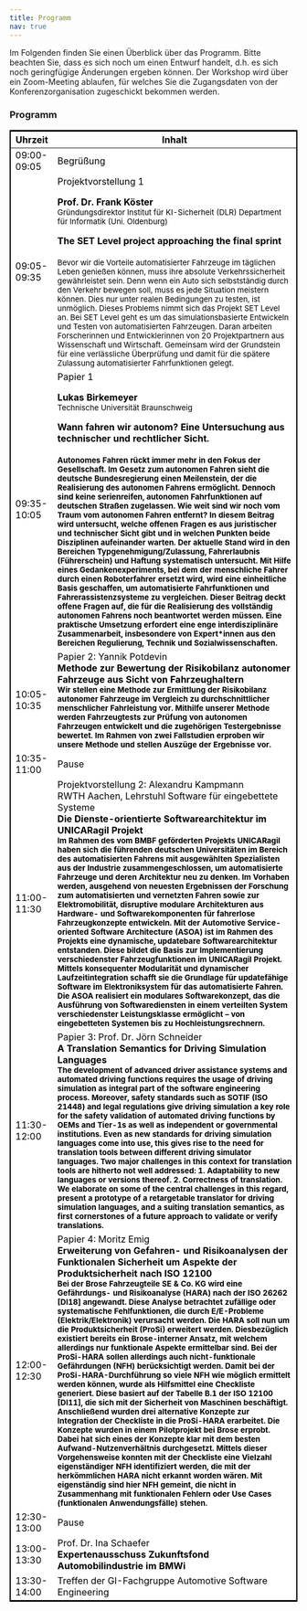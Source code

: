 ```yaml
---
title: Programm
nav: true
---
```


Im Folgenden finden Sie einen Überblick über das Programm. Bitte beachten Sie, dass es sich noch um einen Entwurf handelt, d.h. es sich noch geringfügige Änderungen ergeben können. Der Workshop wird über ein Zoom-Meeting ablaufen, für welches Sie die Zugangsdaten von der Konferenzorganisation zugeschickt bekommen werden.

### Programm

<head>
<!-- CSS Code: Place this code in the document's head (between the 'head' tags) -->
<style>
table.GeneratedTable {
  width: 100%;
  background-color: #ffffff;
  border-collapse: collapse;
  border-width: 2px;
  border-color: #000000;
  border-style: solid;
  color: #000000;
}

table.GeneratedTable td, table.GeneratedTable th {
  border-width: 2px;
  border-color: #000000;
  border-style: solid;
  padding: 3px;
}

table.GeneratedTable thead {
  background-color: #c0c0c0;
}
</style>
</head>



<!-- HTML Code: Place this code in the document's body (between the 'body' tags) where the table should appear -->
<table class="GeneratedTable">
  <thead>
    <tr>
      <th>Uhrzeit</th>
      <th>Inhalt</th>
    </tr>
  </thead>
  <tbody>
    <tr>
      <td>09:00-09:05</td>
      <td>Begrüßung</td>
    </tr>
    <tr>
      <td>09:05-09:35</td>
      <td>Projektvorstellung 1<p></p>
        <b>Prof. Dr. Frank Köster</b> <br/>
          <sup> Gründungsdirektor Institut für KI-Sicherheit (DLR)
          Department für Informatik (Uni. Oldenburg)  </sup> <p></p>
        <b>The SET Level project approaching the final sprint</b> <br/>  <br/>  
        <sup>Bevor wir die Vorteile automatisierter Fahrzeuge im täglichen Leben genießen können, muss ihre absolute Verkehrssicherheit gewährleistet sein. Denn wenn ein Auto sich selbstständig durch den Verkehr bewegen soll, muss es jede Situation meistern können. Dies nur unter realen Bedingungen zu testen, ist unmöglich. Dieses Problems nimmt sich das Projekt SET Level an. Bei SET Level geht es um das simulationsbasierte Entwickeln und Testen von automatisierten Fahrzeugen. Daran arbeiten Forscherinnen und Entwicklerinnen von 20 Projektpartnern aus Wissenschaft und Wirtschaft. Gemeinsam wird der Grundstein für eine verlässliche Überprüfung und damit für die spätere Zulassung automatisierter Fahrfunktionen gelegt.</sup>
    <tr>
      <td>09:35-10:05</td>
      <td>Papier 1 <p></p>
        <b>Lukas Birkemeyer</b> <br/>
        <sup> Technische Universität Braunschweig </sup> <p></p>
        <b>Wann fahren wir autonom? Eine Untersuchung aus technischer und rechtlicher Sicht.<b> <br/> <br/>
        <sup>Autonomes Fahren rückt immer mehr in den Fokus der Gesellschaft. Im Gesetz zum autonomen Fahren sieht die deutsche Bundesregierung einen Meilenstein, der die Realisierung des autonomen Fahrens ermöglicht. Dennoch sind keine serienreifen, autonomen Fahrfunktionen auf deutschen Straßen zugelassen. Wie weit sind wir noch vom Traum vom autonomen Fahren entfernt? In diesem Beitrag wird untersucht, welche offenen Fragen es aus juristischer und technischer Sicht gibt und in welchen Punkten beide Disziplinen aufeinander warten. Der aktuelle Stand wird in den Bereichen Typgenehmigung/Zulassung, Fahrerlaubnis (Führerschein) und Haftung systematisch untersucht. Mit Hilfe eines Gedankenexperiments, bei dem der menschliche Fahrer durch einen Roboterfahrer ersetzt wird, wird eine einheitliche Basis geschaffen, um automatisierte Fahrfunktionen und Fahrerassistenzsysteme zu vergleichen. Dieser Beitrag deckt offene Fragen auf, die für die Realisierung des vollständig autonomen Fahrens noch beantwortet werden müssen. Eine praktische Umsetzung erfordert eine enge interdisziplinäre Zusammenarbeit, insbesondere von Expert*innen aus den Bereichen Regulierung, Technik und Sozialwissenschaften.  <sup>
     <tr>
      <td>10:05-10:35</td>
      <td>Papier 2: Yannik Potdevin<br/> <b>Methode zur Bewertung der Risikobilanz autonomer Fahrzeuge aus Sicht von Fahrzeughaltern<b> <br/> <sup>Wir stellen eine Methode zur Ermittlung der Risikobilanz autonomer Fahrzeuge im Vergleich zu durchschnittlicher menschlicher Fahrleistung vor. Mithilfe unserer Methode werden Fahrzeugtests zur Prüfung von autonomen Fahrzeugen entwickelt und die zugehörigen Testergebnisse bewertet. Im Rahmen von zwei Fallstudien erproben wir unsere Methode und stellen Auszüge der Ergebnisse vor.<sup>   
     <tr>
      <td>10:35-11:00</td>
      <td>Pause</td>
    </tr>
     <tr>
      <td>11:00-11:30</td>
      <td>Projektvorstellung 2: Alexandru Kampmann <br/>
        RWTH Aachen, Lehrstuhl Software für eingebettete Systeme<br/> 
      <b>Die Dienste-orientierte Softwarearchitektur im UNICARagil Projekt<b> <br/> <sup> Im Rahmen des vom BMBF geförderten Projekts UNICARagil haben sich die führenden deutschen Universitäten im Bereich des automatisierten Fahrens mit ausgewählten Spezialisten aus der Industrie zusammengeschlossen, um automatisierte Fahrzeuge und deren Architektur neu zu denken. Im Vorhaben werden, ausgehend von neuesten Ergebnissen der Forschung zum automatisierten und vernetzten Fahren sowie zur Elektromobilität, disruptive modulare Architekturen aus Hardware- und Softwarekomponenten für fahrerlose Fahrzeugkonzepte entwickeln. Mit der Automotive Service-oriented Software Architecture (ASOA) ist im Rahmen des Projekts eine dynamische, updatebare Softwarearchitektur entstanden. Diese bildet die Basis zur Implementierung verschiedenster Fahrzeugfunktionen im UNICARagil Projekt. Mittels konsequenter Modularität und dynamischer Laufzeitintegration schafft sie die Grundlage für updatefähige Software im Elektroniksystem für das automatisierte Fahren. Die ASOA realisiert ein modulares Softwarekonzept, das die Ausführung von Softwarediensten in einem verteilten System verschiedenster Leistungsklasse ermöglicht – von eingebetteten Systemen bis zu Hochleistungsrechnern.<sup>
    <tr>
      <td>11:30-12:00</td>
      <td>Papier 3: Prof. Dr. Jörn Schneider<br/> <b>A Translation Semantics for Driving Simulation Languages<b> <br/> <sup>The development of advanced driver assistance systems and automated driving functions requires the usage of driving simulation as integral part of the software engineering process. Moreover, safety standards such as SOTIF (ISO 21448) and legal regulations give driving simulation a key role for the safety validation of automated driving functions by OEMs and Tier-1s as well as independent or governmental institutions. Even as new standards for driving simulation languages come into use, this gives rise to the need for translation tools between different driving simulator languages. Two major challenges in this context for translation tools are hitherto not well addressed: 1. Adaptability to new languages or versions thereof. 2. Correctness of translation. We elaborate on some of the central challenges in this regard, present a prototype of a retargetable translator for driving simulation languages, and a suiting translation semantics, as first cornerstones of a future approach to validate or verify translations.<sup>
    <tr>
    <tr>
      <td>12:00-12:30</td>
      <td>Papier 4: Moritz Emig<br/> <b>Erweiterung von Gefahren- und Risikoanalysen der Funktionalen Sicherheit um Aspekte der Produktsicherheit nach ISO 12100<b> <br/> <sup>Bei der Brose Fahrzeugteile SE & Co. KG wird eine Gefährdungs- und Risikoanalyse (HARA) nach der ISO 26262 [DI18] angewandt. Diese Analyse betrachtet zufällige oder systematische Fehlfunktionen, die durch E/E-Probleme (Elektrik/Elektronik) verursacht werden. Die HARA soll nun um die Produktsicherheit (ProSi) erweitert werden. Diesbezüglich existiert bereits ein Brose-interner Ansatz, mit welchem allerdings nur funktionale Aspekte ermittelbar sind. Bei der ProSi-HARA sollen allerdings auch nicht-funktionale Gefährdungen (NFH) berücksichtigt werden. Damit bei der ProSi-HARA-Durchführung so viele NFH wie möglich ermittelt werden können, wurde als Hilfsmittel eine Checkliste generiert. Diese basiert auf der Tabelle B.1 der ISO 12100 [DI11], die sich mit der Sicherheit von Maschinen beschäftigt. Anschließend wurden drei alternative Konzepte zur Integration der Checkliste in die ProSi-HARA erarbeitet. Die Konzepte wurden in einem Pilotprojekt bei Brose erprobt. Dabei hat sich eines der Konzepte klar mit dem besten Aufwand-Nutzenverhältnis durchgesetzt. Mittels dieser Vorgehensweise konnten mit der Checkliste eine Vielzahl eigenständiger NFH identifiziert werden, die mit der herkömmlichen HARA nicht erkannt worden wären. Mit eigenständig sind hier NFH gemeint, die nicht in Zusammenhang mit funktionalen Fehlern oder Use Cases (funktionalen Anwendungsfälle) stehen.<sup>
    <tr>  
    <tr>
      <td>12:30-13:00</td>
      <td>Pause</td>
    </tr> 
    <td>13:00-13:30</td>
      <td>Prof. Dr. Ina Schaefer<br/> <b>Expertenausschuss Zukunftsfond Automobilindustrie im BMWi<b> <br/> 
    <tr>    
      <td>13:30-14:00</td>
      <td>Treffen der GI-Fachgruppe Automotive Software Engineering
